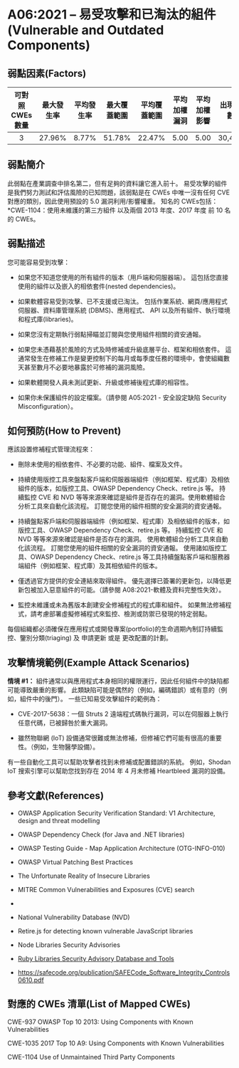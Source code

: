 # A06:2021 – 易受攻擊和已淘汰的組件(Vulnerable and Outdated Components)

## 弱點因素(Factors)

| 可對照 CWEs 數量 | 最大發生率 | 平均發生率 | 最大覆蓋範圍 | 平均覆蓋範圍 | 平均加權漏洞 | 平均加權影響 | 出現次數 | 所有相關 CVEs 數量 |
|:-------------:|:--------------------:|:--------------------:|:--------------:|:--------------:|:----------------------:|:---------------------:|:-------------------:|:------------:|
| 3           | 27.96%             | 8.77%              | 51.78%       | 22.47%       | 5.00                 | 5.00                | 30,457            | 0          |



## 弱點簡介

此弱點在產業調查中排名第二，但有足夠的資料讓它進入前十。
易受攻擊的組件是我們努力測試和評估風險的已知問題，該弱點是在 CWEs 中唯一沒有任何 CVE 對應的類別，因此使用預設的 5.0 漏洞利用/影響權重。
知名的 CWEs包括： 
*CWE-1104：使用未維護的第三方組件 以及兩個 2013 年度、2017 年度 前 10 名的 CWEs。

## 弱點描述

您可能容易受到攻擊：

-   如果您不知道您使用的所有組件的版本（用戶端和伺服器端）。 這包括您直接使用的組件以及嵌入的相依套件(nested dependencies)。

-   如果軟體容易受到攻擊、已不支援或已淘汰。 
    包括作業系統、網頁/應用程式伺服器、資料庫管理系統 (DBMS)、應用程式、 API 以及所有組件、執行環境和程式庫(libraries)。

-   如果您沒有定期執行弱點掃瞄並訂閱與您使用組件相關的資安通報。

-   如果您未憑藉基於風險的方式及時修補或升級底層平台、框架和相依套件。 
    這通常發生在修補工作是變更控制下的每月或每季度任務的環境中，會使組織數天甚至數月不必要地暴露於可修補的漏洞風險。
    
-   如果軟體開發人員未測試更新、升級或修補後程式庫的相容性。

-   如果你未保護組件的設定檔案。（請參閱 A05:2021 - 安全設定缺陷 Security Misconfiguration）。

## 如何預防(How to Prevent)
應該設置修補程式管理流程來：

-   刪除未使用的相依套件、不必要的功能、組件、檔案及文件。


-   持續使用版控工具來盤點客戶端和伺服器端組件（例如框架、程式庫）及相依組件的版本，如版控工具、OWASP Dependency Check、retire.js 等。
    持續監控 CVE 和 NVD 等等來源來確認是組件是否存在的漏洞。使用軟體組合分析工具來自動化該流程。 
    訂閱您使用的組件相關的安全漏洞的資安通報。
    
-   持續盤點客戶端和伺服器端組件（例如框架、程式庫）及相依組件的版本，如版控工具、OWASP Dependency Check、retire.js 等。
    持續監控 CVE 和 NVD 等等來源來確認是組件是否存在的漏洞。
    使用軟體組合分析工具來自動化該流程。 
    訂閱您使用的組件相關的安全漏洞的資安通報。
    使用諸如版控工具、OWASP Dependency Check、retire.js 等工具持續盤點客戶端和服務器端組件（例如框架、程式庫）及其相依組件的版本。
    
-   僅透過官方提供的安全連結來取得組件。
    優先選擇已簽署的更新包，以降低更新包被加入惡意組件的可能。（請參閱 A08:2021-軟體及資料完整性失效）。

-   監控未維護或未為舊版本創建安全修補程式的程式庫和組件。
    如果無法修補程式，請考慮部署虛擬修補程式來監控、檢測或防禦已發現的特定弱點。

每個組織都必須確保在應用程式或開發專案(portfolio)的生命週期內制訂持續監控、鑒別分類(triaging) 及 申請更新 或是 更改配置的計劃。


## 攻擊情境範例(Example Attack Scenarios)

**情境 #1：** 組件通常以與應用程式本身相同的權限運行，因此任何組件中的缺陷都可能導致嚴重的影響。 
此類缺陷可能是偶然的（例如，編碼錯誤）或有意的（例如，組件中的後門）。 
一些已知易受攻擊組件的範例為：

-   CVE-2017-5638：一個 Struts 2 遠端程式碼執行漏洞，可以在伺服器上執行任意代碼，已被歸咎於重大漏洞。

-   雖然物聯網 (IoT) 設備通常很難或無法修補，但修補它們可能有很高的重要性。（例如，生物醫學設備）。

有一些自動化工具可以幫助攻擊者找到未修補或配置錯誤的系統。 例如，Shodan IoT 搜索引擎可以幫助您找到存在 2014 年 4 月未修補 Heartbleed 漏洞的設備。


## 參考文獻(References)

-   OWASP Application Security Verification Standard: V1 Architecture, design and threat modelling

-   OWASP Dependency Check (for Java and .NET libraries)

-   OWASP Testing Guide - Map Application Architecture (OTG-INFO-010)

-   OWASP Virtual Patching Best Practices

-   The Unfortunate Reality of Insecure Libraries

-   MITRE Common Vulnerabilities and Exposures (CVE) search
-   
-   National Vulnerability Database (NVD)

-   Retire.js for detecting known vulnerable JavaScript libraries

-   Node Libraries Security Advisories

-   [Ruby Libraries Security Advisory Database and Tools]()

-   https://safecode.org/publication/SAFECode_Software_Integrity_Controls0610.pdf

## 對應的 CWEs 清單(List of Mapped CWEs)

CWE-937 OWASP Top 10 2013: Using Components with Known Vulnerabilities

CWE-1035 2017 Top 10 A9: Using Components with Known Vulnerabilities

CWE-1104 Use of Unmaintained Third Party Components
